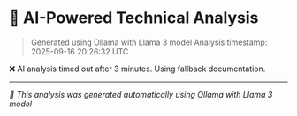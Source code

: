 # 🤖 AI-Powered Technical Analysis
> Generated using Ollama with Llama 3 model
> Analysis timestamp: 2025-09-16 20:26:32 UTC

❌ AI analysis timed out after 3 minutes. Using fallback documentation.

---
*🤖 This analysis was generated automatically using Ollama with Llama 3 model*
